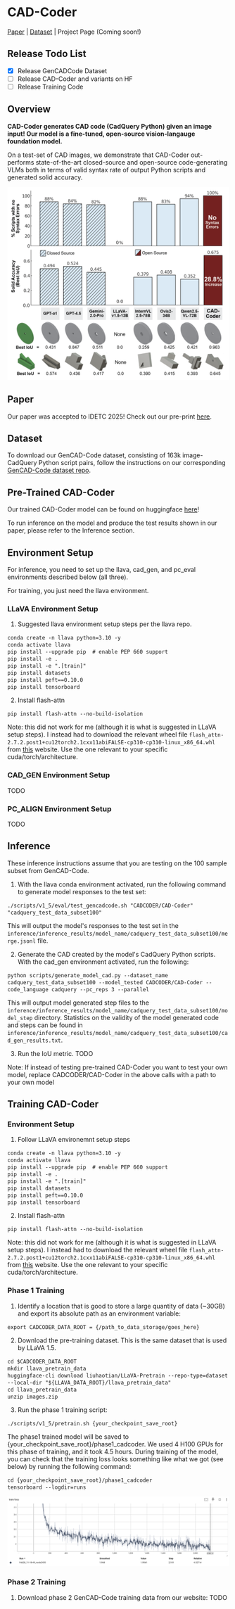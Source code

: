 # CAD-Coder

[Paper](https://arxiv.org/abs/2505.14646) | [Dataset](https://github.com/anniedoris/GenCAD-Code) | Project Page (Coming soon!)

## Release Todo List

- [x] Release GenCADCode Dataset
- [ ] Release CAD-Coder and variants on HF
- [ ] Release Training Code

## Overview
**CAD-Coder generates CAD code (CadQuery Python) given an image input! Our model is a fine-tuned, open-source vision-langauge foundation model.** 

On a test-set of CAD images, we demonstrate that CAD-Coder out-performs state-of-the-art closed-source and open-source code-generating VLMs both in terms of valid syntax rate of output Python scripts and generated solid accuracy.

![CAD-Coder Results](docs_images/results.png)

## Paper
Our paper was accepted to IDETC 2025! Check out our pre-print [here](https://arxiv.org/abs/2505.14646).

## Dataset
To download our GenCAD-Code dataset, consisting of 163k image-CadQuery Python script pairs, follow the instructions on our corresponding [GenCAD-Code dataset repo](https://github.com/anniedoris/GenCAD-Code).

## Pre-Trained CAD-Coder
Our trained CAD-Coder model can be found on huggingface [here](https://huggingface.co/CADCODER/CAD-Coder/tree/main)!

To run inference on the model and produce the test results shown in our paper, please refer to the Inference section.

## Environment Setup
For inference, you need to set up the llava, cad_gen, and pc_eval environments described below (all three).

For training, you just need the llava environment.

### LLaVA Environment Setup
1. Suggested llava environment setup steps per the llava repo.
```
conda create -n llava python=3.10 -y
conda activate llava
pip install --upgrade pip  # enable PEP 660 support
pip install -e .
pip install -e ".[train]"
pip install datasets
pip install peft==0.10.0
pip install tensorboard
```

2. Install flash-attn
```
pip install flash-attn --no-build-isolation
```
Note: this did not work for me (although it is what is suggested in LLaVA setup steps). I instead had to download the relevant wheel file ```flash_attn-2.7.2.post1+cu12torch2.1cxx11abiFALSE-cp310-cp310-linux_x86_64.whl``` from [this](https://github.com/Dao-AILab/flash-attention/releases) website. Use the one relevant to your specific cuda/torch/architecture.

### CAD_GEN Environment Setup
TODO

### PC_ALIGN Environment Setup
TODO

## Inference
These inference instructions assume that you are testing on the 100 sample subset from GenCAD-Code.

1. With the llava conda environment activated, run the following command to generate model responses to the test set:
```
./scripts/v1_5/eval/test_gencadcode.sh "CADCODER/CAD-Coder" "cadquery_test_data_subset100"
```
This will output the model's responses to the test set in the ```inference/inference_results/model_name/cadquery_test_data_subset100/merge.jsonl``` file.

2. Generate the CAD created by the model's CadQuery Python scripts. With the cad_gen environment activated, run the following:
```
python scripts/generate_model_cad.py --dataset_name cadquery_test_data_subset100 --model_tested CADCODER/CAD-Coder --code_language cadquery --pc_reps 3 --parallel
```
This will output model generated step files to the ```inference/inference_results/model_name/cadquery_test_data_subset100/model_step``` directory. Statistics on the validity of the model generated code and steps can be found in ```inference/inference_results/model_name/cadquery_test_data_subset100/cad_gen_results.txt```.

3. Run the IoU metric.
TODO

Note: If instead of testing pre-trained CAD-Coder you want to test your own model, replace CADCODER/CAD-Coder in the above calls with a path to your own model

## Training CAD-Coder
### Environment Setup

1. Follow LLaVA environemnt setup steps
```
conda create -n llava python=3.10 -y
conda activate llava
pip install --upgrade pip  # enable PEP 660 support
pip install -e .
pip install -e ".[train]"
pip install datasets
pip install peft==0.10.0
pip install tensorboard
```

2. Install flash-attn
```
pip install flash-attn --no-build-isolation
```
Note: this did not work for me (although it is what is suggested in LLaVA setup steps). I instead had to download the relevant wheel file ```flash_attn-2.7.2.post1+cu12torch2.1cxx11abiFALSE-cp310-cp310-linux_x86_64.whl``` from [this](https://github.com/Dao-AILab/flash-attention/releases) website. Use the one relevant to your specific cuda/torch/architecture.

### Phase 1 Training

1. Identify a location that is good to store a large quantity of data (~30GB) and export its absolute path as an environment variable:
```
export CADCODER_DATA_ROOT = {/path_to_data_storage/goes_here}
```

2. Download the pre-training dataset. This is the same dataset that is used by LLaVA 1.5.
```
cd $CADCODER_DATA_ROOT
mkdir llava_pretrain_data
huggingface-cli download liuhaotian/LLaVA-Pretrain --repo-type=dataset --local-dir "${LLAVA_DATA_ROOT}/llava_pretrain_data"
cd llava_pretrain_data
unzip images.zip
```

3. Run the phase 1 training script:
```
./scripts/v1_5/pretrain.sh {your_checkpoint_save_root}
```

The phase1 trained model will be saved to {your_checkpoint_save_root}/phase1_cadcoder. We used 4 H100 GPUs for this phase of training, and it took 4.5 hours. During training of the model, you can check that the training loss looks something like what we got (see below) by running the following command:

```
cd {your_checkpoint_save_root}/phase1_cadcoder
tensorboard --logdir=runs
```

![CAD-Coder Phase 1 Training](docs_images/pretrain_results.png)

### Phase 2 Training

1. Download phase 2 GenCAD-Code training data from our website:
TODO
